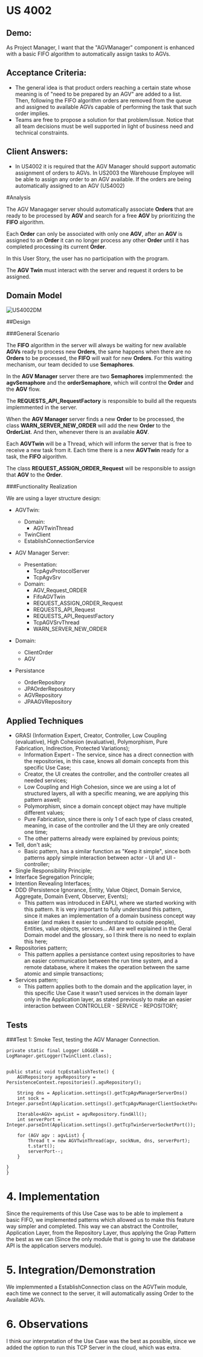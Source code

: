 US 4002
=======================================

## **Demo:**

As Project Manager, I want that the "AGVManager" component is enhanced with a basic FIFO algorithm to automatically assign tasks to AGVs.

## Acceptance Criteria:

* The general idea is that product orders reaching a certain state whose meaning is of "need to be prepared by an AGV" are added to a list. Then, following the FIFO algorithm orders are removed from the queue and assigned to available AGVs capable of performing the task that such order implies.
* Teams are free to propose a solution for that problem/issue. Notice that all team decisions must be well supported in light of business need and technical constraints.

## Client Answers:

* In US4002 it is required that the AGV Manager should support automatic assignment of orders to AGVs. In US2003 the Warehouse Employee will be able to assign any order to an AGV available. If the orders are being automatically assigned to an AGV (US4002)


#Analysis

The AGV Managager server should automatically associate **Orders** that are ready to be processed by **AGV**
and search for a free **AGV** by prioritizing the **FIFO** algorithm.

Each **Order** can only be associated with only one **AGV**, after an **AGV** is assigned
to an **Order** it can no longer process any other **Order** until it has completed processing
its current **Order**.

In this User Story, the user has no participation with the program. 

The **AGV Twin** must interact with the server and request it orders to be assigned.

## Domain Model

![US4002DM](MD4002.svg)


##Design

###General Scenario

The **FIFO** algorithm in the server will always be waiting for new available **AGVs** ready to process new **Orders**, the same
happens when there are no **Orders** to be processed, the **FIFO** will wait for new **Orders**. For this waiting mechanism, our team
decided to use **Semaphores**. 

In the **AGV Manager** server there are two **Semaphores** implemmented: the **agvSemaphore** and the **orderSemaphore**, which will
control the **Order** and the **AGV** flow.

The **REQUESTS_API_RequestFactory** is responsible to build all the requests implemmented in the server.

When the **AGV Manager** server finds a new **Order** to be processed, the class **WARN_SERVER_NEW_ORDER** will add the new **Order**
to the **OrderList**. And then, whenever there is an available **AGV**. 

Each **AGVTwin** will be a Thread, which will inform the server that is free to receive a new task from it. Each time there is a new
**AGVTwin** ready for a task,  the **FIFO** algorithm.

The class **REQUEST_ASSIGN_ORDER_Request** will be responsible
to assign that **AGV** to the **Order**.




###Functionality Realization

We are using a layer structure design:

* AGVTwin:
  * Domain:
    * AGVTwinThread
  * TwinClient
  * EstablishConnectionService 

* AGV Manager Server:
    * Presentation:
        * TcpAgvProtocolServer
        * TcpAgvSrv
    * Domain:
        * AGV_Request_ORDER
        * FifoAGVTwin
        * REQUEST_ASSIGN_ORDER_Request
        * REQUESTS_API_Request
        * REQUESTS_API_RequestFactory
        * TcpAGVSrvThread
        * WARN_SERVER_NEW_ORDER
* Domain:
    * ClientOrder
    * AGV
* Persistance
    * OrderRepository
    * JPAOrderRepository
    * AGVRepository
    * JPAAGVRepository

## Applied Techniques

* GRASI (Information Expert, Creator, Controller, Low Coupling (evaluative), High Cohesion (evaluative), Polymorphism, Pure Fabrication, Indirection, Protected Variations);
    + Information Expert - The service, since has a direct connection with the repositories, in this case, knows all domain concepts from this specific Use Case;
    + Creator, the UI creates the controller, and the controller creates all needed services;
    + Low Coupling and High Cohesion, since we are using a lot of structured layers, all with a specific meaning, we are applying this pattern aswell;
    + Polymorphism, since a domain concept object may have multiple different values;
    + Pure Fabrication, since there is only 1 of each type of class created, meaning, in case of the controller and the UI they are only created one time;
    + The other patterns already were explained by previous points;
* Tell, don't ask;
    + Basic pattern, has a similar function as "Keep it simple", since both patterns apply simple interaction between actor - UI and UI - controller;
* Single Responsibility Principle;
* Interface Segregation Principle;
* Intention Revealing Interfaces;
* DDD (Persistence Ignorance, Entity, Value Object, Domain Service, Aggregate, Domain Event, Observer, Events);
    + This pattern was introduced in EAPLI, where we started working with this pattern. It is very important to fully understand this pattern, since it makes an implementation of a domain business concept way easier (and makes it easier to understand to outside people), Entities, value objects, services... All are well explained in the Geral Domain model and the glossary, so I think there is no need to explain this here;
* Repositories pattern;
    + This pattern applies a persistance context using repositories to have an easier communication between the run time system, and a remote database, where it makes the operation between the same atomic and simple transactions;
* Services pattern;
    + This pattern applies both to the domain and the application layer, in this specific Use Case it wasn't used services in the domain layer only in the Application layer, as stated previously to make an easier interaction between CONTROLLER - SERVICE - REPOSITORY;

## Tests

###Test 1: Smoke Test, testing the AGV Manager Connection.

    private static final Logger LOGGER = LogManager.getLogger(TwinClient.class);


    public static void tcpEstablishTeste() {
        AGVRepository agvRepository = PersistenceContext.repositories().agvRepository();

        String dns = Application.settings().getTcpAgvManagerServerDns()
        int sock = Integer.parseInt(Application.settings().getTcpAgvManagerClientSocketPort());

        Iterable<AGV> agvList = agvRepository.findAll();
        int serverPort = Integer.parseInt(Application.settings().getTcpTwinServerSocketPort());

        for (AGV agv : agvList) {
            Thread t = new AGVTwinThread(agv, sockNum, dns, serverPort);
            t.start();
            serverPort--;
        }

    }
    }

# 4. Implementation

Since the requirements of this Use Case was to be able to implement a basic FIFO, we implemented patterns which allowed us to make this feature way simpler and completed. This way we can abstract the Controller, Application Layer, from the Repository Layer, thus applying the Grap Pattern the best as we can (Since the only module that is going to use the database API is the application servers module).

# 5. Integration/Demonstration

We implemmented a EstablishConnection class on the AGVTwin module, each time we connect
to the server, it will automatically assing Order to the Available AGVs.


# 6. Observations

I think our interpretation of the Use Case was the best as possible, since we added the option to run this TCP Server in the cloud, which was extra.

